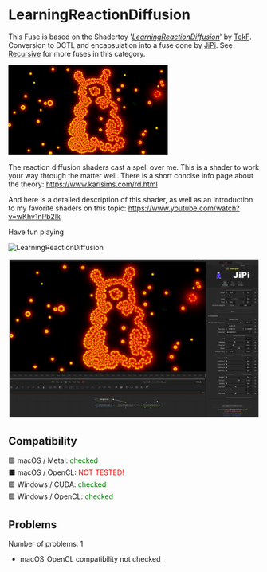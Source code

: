 # LearningReactionDiffusion

This Fuse is based on the Shadertoy '_[LearningReactionDiffusion](https://www.shadertoy.com/view/WlSGzy)_' by [TekF](https://www.shadertoy.com/user/TekF). Conversion to DCTL and encapsulation into a fuse done by [JiPi](../../Site/Profiles/JiPi.md). See [Recursive](README.md) for more fuses in this category.

[![LearningReactionDiffusion Thumbnail](LearningReactionDiffusion.png)](https://www.shadertoy.com/view/WlSGzy "View on Shadertoy.com")



<!-- +++ DO NOT REMOVE THIS COMMENT +++ DO NOT ADD OR EDIT ANY TEXT BEFORE THIS LINE +++ IT WOULD BE A REALLY BAD IDEA +++ -->

The reaction diffusion shaders cast a spell over me. This is a shader to work your way through the matter well. There is a short concise info page about the theory:
https://www.karlsims.com/rd.html

And here is a detailed description of this shader, as well as an introduction to my favorite shaders on this topic:
https://www.youtube.com/watch?v=wKhv1nPb2lk


Have fun playing

![LearningReactionDiffusion](https://user-images.githubusercontent.com/78935215/126063449-f4ef9253-d228-4448-99cf-2c89cc3d6c87.gif)

[![LearningReactionDiffusion](LearningReactionDiffusion_screenshot.png)](LearningReactionDiffusion.fuse)

<!-- +++ DO NOT REMOVE THIS COMMENT +++ DO NOT EDIT ANY TEXT THAT COMES AFTER THIS LINE +++ TRUST ME: JUST DON'T DO IT +++ -->

## Compatibility

🟩 macOS / Metal: <span style="color:green; ">checked</span><br />
⬛ macOS / OpenCL: <span style="color:red; ">NOT TESTED!</span><br />
🟩 Windows / CUDA: <span style="color:green; ">checked</span><br />
🟩 Windows / OpenCL: <span style="color:green; ">checked</span><br />


## Problems

Number of problems: 1

- macOS_OpenCL compatibility not checked



